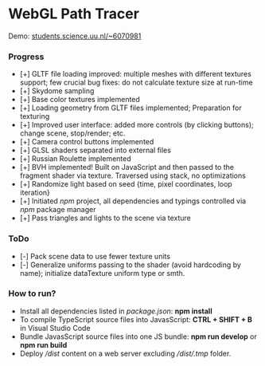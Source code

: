 # WebGL Path Tracer

Demo: [students.science.uu.nl/~6070981](http://www.students.science.uu.nl/~6070981)

### Progress
- [+] GLTF file loading improved: multiple meshes with different textures support; few crucial bug fixes: do not calculate texture size at run-time
- [+] Skydome sampling
- [+] Base color textures implemented
- [+] Loading geometry from GLTF files implemented; Preparation for texturing
- [+] Improved user interface: added more controls (by clicking buttons); change scene, stop/render; etc.
- [+] Camera control buttons implemented
- [+] GLSL shaders separated into external files
- [+] Russian Roulette implemented
- [+] BVH implemented! Built on JavaScript and then passed to the fragment shader via texture. Traversed using stack, no optimizations
- [+] Randomize light based on seed {time, pixel coordinates, loop iteration}
- [+] Initiated *npm* project, all dependencies and typings controlled via *npm* package manager
- [+] Pass triangles and lights to the scene via texture

### ToDo
- [-] Pack scene data to use fewer texture units
- [-] Generalize uniforms passing to the shader (avoid hardcoding by name); initialize dataTexture uniform type or smth.

### How to run?
- Install all dependencies listed in *package.json*: **npm install**
- To compile TypeScript source files into JavasScript: **CTRL + SHIFT + B** in Visual Studio Code
- Bundle JavasScript source files into one JS bundle: **npm run develop** or **npm run build**
- Deploy */dist* content on a web server excluding */dist/.tmp* folder.
